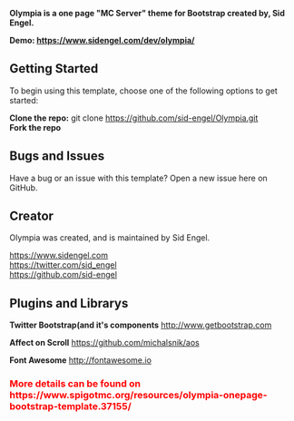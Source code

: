 <b>Olympia is a one page "MC Server" theme for Bootstrap created by, Sid Engel.</b>

<b>Demo: https://www.sidengel.com/dev/olympia/</b>

<h2>Getting Started</h2>

To begin using this template, choose one of the following options to get started:

<b>Clone the repo:</b> git clone https://github.com/sid-engel/Olympia.git<br>
<b>Fork the repo</b><br>


<h2>Bugs and Issues</h2>

Have a bug or an issue with this template? Open a new issue here on GitHub.


<h2>Creator</h2>

Olympia was created, and is maintained by Sid Engel.

https://www.sidengel.com<br>
https://twitter.com/sid_engel<br>
https://github.com/sid-engel<br>

<h2>Plugins and Librarys</h2>

<b>Twitter Bootstrap(and it's components</b>
http://www.getbootstrap.com<br>

<b>Affect on Scroll</b>
https://github.com/michalsnik/aos<br>

<b>Font Awesome</b>
http://fontawesome.io<br>

<h3 style="color: red;">More details can be found on https://www.spigotmc.org/resources/olympia-onepage-bootstrap-template.37155/</h3>
